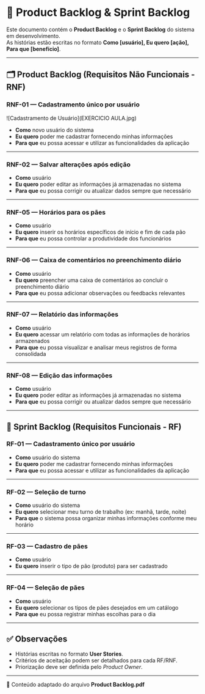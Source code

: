 # 📌 Product Backlog & Sprint Backlog

Este documento contém o **Product Backlog** e o **Sprint Backlog** do sistema em desenvolvimento.  
As histórias estão escritas no formato **Como [usuário], Eu quero [ação], Para que [benefício]**.

---

## 🗂 Product Backlog (Requisitos Não Funcionais - RNF)

### RNF-01 — Cadastramento único por usuário

![Cadastramento de Usuário](EXERCICIO AULA.jpg)
- **Como** novo usuário do sistema  
- **Eu quero** poder me cadastrar fornecendo minhas informações  
- **Para que** eu possa acessar e utilizar as funcionalidades da aplicação  

---

### RNF-02 — Salvar alterações após edição
- **Como** usuário  
- **Eu quero** poder editar as informações já armazenadas no sistema  
- **Para que** eu possa corrigir ou atualizar dados sempre que necessário  

---

### RNF-05 — Horários para os pães
- **Como** usuário  
- **Eu quero** inserir os horários específicos de início e fim de cada pão  
- **Para que** eu possa controlar a produtividade dos funcionários  

---

### RNF-06 — Caixa de comentários no preenchimento diário
- **Como** usuário  
- **Eu quero** preencher uma caixa de comentários ao concluir o preenchimento diário  
- **Para que** eu possa adicionar observações ou feedbacks relevantes  

---

### RNF-07 — Relatório das informações
- **Como** usuário  
- **Eu quero** acessar um relatório com todas as informações de horários armazenados  
- **Para que** eu possa visualizar e analisar meus registros de forma consolidada  

---

### RNF-08 — Edição das informações
- **Como** usuário  
- **Eu quero** poder editar as informações já armazenadas no sistema  
- **Para que** eu possa corrigir ou atualizar dados sempre que necessário  

---

## 🚀 Sprint Backlog (Requisitos Funcionais - RF)

### RF-01 — Cadastramento único por usuário
- **Como** usuário do sistema  
- **Eu quero** poder me cadastrar fornecendo minhas informações  
- **Para que** eu possa acessar e utilizar as funcionalidades da aplicação  

---

### RF-02 — Seleção de turno
- **Como** usuário do sistema  
- **Eu quero** selecionar meu turno de trabalho (ex: manhã, tarde, noite)  
- **Para que** o sistema possa organizar minhas informações conforme meu horário  

---

### RF-03 — Cadastro de pães
- **Como** usuário  
- **Eu quero** inserir o tipo de pão (produto) para ser cadastrado  

---

### RF-04 — Seleção de pães
- **Como** usuário  
- **Eu quero** selecionar os tipos de pães desejados em um catálogo  
- **Para que** eu possa registrar minhas escolhas para o dia  

---

## ✅ Observações
- Histórias escritas no formato **User Stories**.  
- Critérios de aceitação podem ser detalhados para cada RF/RNF.  
- Priorização deve ser definida pelo *Product Owner*.  

---
📄 Conteúdo adaptado do arquivo **Product Backlog.pdf**
